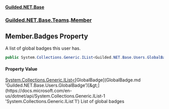 #### [Guilded.NET.Base](Guilded_NET_Base.md 'Guilded.NET.Base')
### [Guilded.NET.Base.Teams](Guilded_NET_Base.md#Guilded_NET_Base_Teams 'Guilded.NET.Base.Teams').[Member](Member.md 'Guilded.NET.Base.Teams.Member')
## Member.Badges Property
A list of global badges this user has.  
```csharp
public System.Collections.Generic.IList<Guilded.NET.Base.Users.GlobalBadge> Badges { get; set; }
```
#### Property Value
[System.Collections.Generic.IList&lt;](https://docs.microsoft.com/en-us/dotnet/api/System.Collections.Generic.IList-1 'System.Collections.Generic.IList`1')[GlobalBadge](GlobalBadge.md 'Guilded.NET.Base.Users.GlobalBadge')[&gt;](https://docs.microsoft.com/en-us/dotnet/api/System.Collections.Generic.IList-1 'System.Collections.Generic.IList`1')
List of global badges
